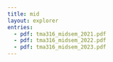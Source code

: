 ```yaml
---
title: mid
layout: explorer
entries:
  - pdf: tma316_midsem_2021.pdf
  - pdf: tma316_midsem_2022.pdf
  - pdf: tma316_midsem_2023.pdf
---
```

